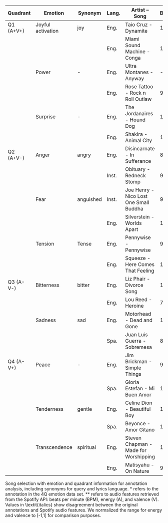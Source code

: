 | **Quadrant**  | **Emotion**       | **Synonym** | **Lang.** | **Artist – Song**                       | **BPM**** | **A  [-1, 1]****  | **V [-1, 1]**       |
|---------------|-------------------|-------------|-----------|-----------------------------------------|-----------|-------------------|---------------------|
| Q1 \(A\+V\+\) | Joyful activation | joy         | Eng\.     | Taio Cruz \- Dynamite                   | 119\.98   | 0\.57             | 0\.63               |
|               |                   |             | Eng\.     | Miami Sound Machine \- Conga            | 122\.24   | 0\.31             | 0\.73               |
|               | Power             | \-          | Eng\.     | Ultra Montanes \- Anyway                | \-        | \-                | \-                  |
|               |                   |             | Eng\.     | Rose Tattoo \- Rock n Roll Outlaw       | 93\.06    | 0\.54             | 0\.23               |
|               | Surprise          | \-          | Eng\.     | The Jordanaires \- Hound Dog            | 180\.67   | 0\.33             | 0\.04               |
|               |                   |             | Eng\.     | Shakira \- Animal City                  | 140\.03   | 0\.65             | 0\.78               |
| Q2 \(A\+V\-\) | Anger             | angry       | Eng\.     | Disincarnate \- In Sufferance           | 86\.79    | 0\.90             | \-0\.74             |
|               |                   |             | Inst\.    | Obituary \- Redneck Stomp               | 91\.06    | 0\.72             | \-0\.03             |
|               | Fear              | anguished   | Inst\.    | Joe Henry \- Nico Lost One Small Buddha | 98\.72    | \\textit\{0\.33\} | \\textit\{0\.26\}   |
|               |                   |             | Eng\.     | Silverstein \- Worlds Apart             | 129\.91   | 0\.46             | \-0\.06             |
|               | Tension           | Tense       | Eng\.     | Pennywise \- Pennywise                  | 94\.28    | 0\.97             | 0\.31               |
|               |                   |             | Eng\.     | Squeeze \- Here Comes That Feeling      | 134\.03   | 0\.46             | \-0\.42             |
| Q3 \(A\-V\-\) | Bitterness        | bitter      | Eng\.     | Liz Phair \- Divorce Song               | 120\.37   | \\textit\{0\.69\} | \\textit\{0\.42\}   |
|               |                   |             | Eng\.     | Lou Reed \- Heroine                     | 76\.56    | \-0\.53           | \-0\.65             |
|               | Sadness           | sad         | Eng\.     | Motorhead \- Dead and Gone              | 102\.64   | \\textit\{0\.43\} | \\textit\{0\.22\}   |
|               |                   |             | Spa\.     | Juan Luis Guerra \- Sobremesa           | 82\.36    | \-0\.46           | \-0\.70             |
| Q4 \(A\-V\+\) | Peace             | \-          | Eng\.     | Jim Brickman \- Simple Things           | 91\.99    | \\textit\{0\.26\} | \\textit\{0\.29\}   |
|               |                   |             | Spa\.     | Gloria Estefan \- Mi Buen Amor          | 119\.94   | \-0\.22           | 0\.19               |
|               | Tenderness        | gentle      | Eng\.     | Celine Dion \- Beautiful Boy            | 111\.05   | \-0\.10           | 0\.21               |
|               |                   |             | Spa\.     | Beyonce \- Amor Gitano                  | 167\.88   | \\textit\{0\.49\} | \\textit\{0\.19\}   |
|               | Transcendence     | spiritual   | Eng\.     | Steven Chapman \- Made for Worshipping  | 102\.89   | \\textit\{0\.55\} | \\textit\{\-0\.56\} |
|               |                   |             | Eng\.     | Matisyahu \- On Nature                  | 97\.01    | \\textit\{0\.64\} | \\textit\{0\.30\}   |


Song selection with emotion and quadrant information for annotation analysis, including synonyms for query and lyrics language. * refers to the annotation in the 4Q emotion data set. ** refers to audio features retrieved from the Spotify API: beats per minute (BPM), energy (A), and valence (V). Values in \textit{italics} show disagreement between the original annotations and Spotify audio features. We normalized the range for energy and valence to [-1,1] for comparison purposes.
